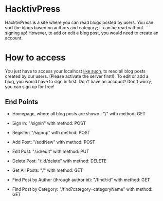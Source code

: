 # HacktivPress
HacktivPress is a site where you can read blogs posted by users. You can sort the blogs based on authors and category; it can be read without signing up!
However, to add or edit a blog post, you would need to create an account.

# How to access 
You just have to access your localhost [like such](http://localhost:8080/), to read all blog posts created by our users.
(Please activate the server first!).
To edit or add a blog, you would have to sign in first. 
Don't have an account? Don't worry, you can sign up for free!

## End Points

- Homepage, where all blog posts are shown : "/" with method: GET
       
- Sign in: "/signin" with method: POST
       
- Register: "/signup" with method: POST
       
- Add Post: "/addNew" with method: POST
       
- Edit Post: "/:id/edit" with method: PUT
       
- Delete Post: "/:id/delete" with method: DELETE
    
- Get All Posts: "/" with method: GET

- Find Post by Author (through author id): "/find/:id" with method: GET

- Find Post by Category: "/find?category=categoryName" with method: GET

 